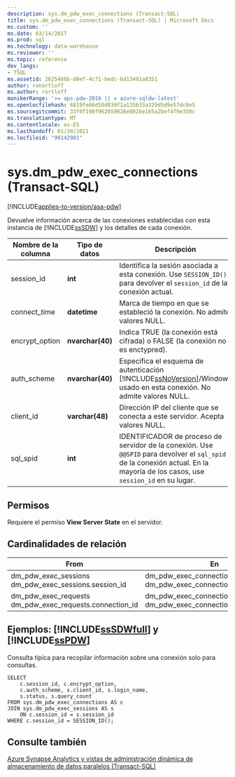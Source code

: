 ```yaml
---
description: sys.dm_pdw_exec_connections (Transact-SQL)
title: sys.dm_pdw_exec_connections (Transact-SQL) | Microsoft Docs
ms.custom: ''
ms.date: 03/14/2017
ms.prod: sql
ms.technology: data-warehouse
ms.reviewer: ''
ms.topic: reference
dev_langs:
- TSQL
ms.assetid: 2625466b-d0ef-4c71-bedc-6d13491a8351
author: ronortloff
ms.author: rortloff
monikerRange: '>= aps-pdw-2016 || = azure-sqldw-latest'
ms.openlocfilehash: 6819fe66d50d839f1a135b33a329d5d9e57dc8e5
ms.sourcegitcommit: 33f0f190f962059826e002be165a2bef4f9e350c
ms.translationtype: MT
ms.contentlocale: es-ES
ms.lasthandoff: 01/30/2021
ms.locfileid: "99142981"
---
```

# <a name="sysdm_pdw_exec_connections-transact-sql"></a>sys.dm_pdw_exec_connections (Transact-SQL)
[!INCLUDE[applies-to-version/asa-pdw](../../includes/applies-to-version/asa-pdw.md)]

  Devuelve información acerca de las conexiones establecidas con esta instancia de [!INCLUDE[ssSDW](../../includes/sssdw-md.md)] y los detalles de cada conexión.  
  
|Nombre de la columna|Tipo de datos|Descripción|  
|-----------------|---------------|-----------------|  
|session_id|**int**|Identifica la sesión asociada a esta conexión. Use `SESSION_ID()` para devolver el `session_id` de la conexión actual.|  
|connect_time|**datetime**|Marca de tiempo en que se estableció la conexión. No admite valores NULL.|  
|encrypt_option|**nvarchar(40)**|Indica TRUE (la conexión está cifrada) o FALSE (la conexión no es enctypred).|  
|auth_scheme|**nvarchar(40)**|Especifica el esquema de autenticación [!INCLUDE[ssNoVersion](../../includes/ssnoversion-md.md)]/Windows usado en esta conexión. No admite valores NULL.|  
|client_id|**varchar(48)**|Dirección IP del cliente que se conecta a este servidor. Acepta valores NULL.|  
|sql_spid|**int**|IDENTIFICADOR de proceso de servidor de la conexión. Use `@@SPID` para devolver el `sql_spid` de la conexión actual. En la mayoría de los casos, use `session_id` en su lugar.|  
  
## <a name="permissions"></a>Permisos  
 Requiere el permiso **View Server State** en el servidor.  
  
## <a name="relationship-cardinalities"></a>Cardinalidades de relación  
  
| From | En | Relación |
| ---- | -- | ------------ |
|dm_pdw_exec_sessions dm_pdw_exec_sessions.session_id|dm_pdw_exec_connections dm_pdw_exec_connections.session_id|Uno a uno|  
|dm_pdw_exec_requests dm_pdw_exec_requests.connection_id|dm_pdw_exec_connections dm_pdw_exec_connections.connection_id|Varios a uno|  
  
## <a name="examples-sssdwfull-and-sspdw"></a>Ejemplos: [!INCLUDE[ssSDWfull](../../includes/sssdwfull-md.md)] y [!INCLUDE[ssPDW](../../includes/sspdw-md.md)]  
 Consulta típica para recopilar información sobre una conexión solo para consultas.  
  
```  
SELECT  
    c.session_id, c.encrypt_option,  
    c.auth_scheme, s.client_id, s.login_name,   
    s.status, s.query_count  
FROM sys.dm_pdw_exec_connections AS c  
JOIN sys.dm_pdw_exec_sessions AS s  
    ON c.session_id = s.session_id  
WHERE c.session_id = SESSION_ID();  
```  
  
## <a name="see-also"></a>Consulte también  
 [Azure Synapse Analytics y vistas de administración dinámica de almacenamiento de datos paralelos &#40;Transact-SQL&#41;](../../relational-databases/system-dynamic-management-views/sql-and-parallel-data-warehouse-dynamic-management-views.md)  
  
  

